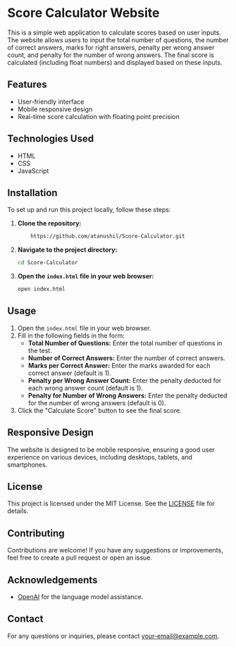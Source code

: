 # Score Calculator Website

This is a simple web application to calculate scores based on user inputs. The website allows users to input the total number of questions, the number of correct answers, marks for right answers, penalty per wrong answer count, and penalty for the number of wrong answers. The final score is calculated (including float numbers) and displayed based on these inputs.

## Features

- User-friendly interface
- Mobile responsive design
- Real-time score calculation with floating point precision

## Technologies Used

- HTML
- CSS
- JavaScript

## Installation

To set up and run this project locally, follow these steps:

1. **Clone the repository:**
    ```bash
        https://github.com/atanushil/Score-Calculator.git
    ```
2. **Navigate to the project directory:**
    ```bash
    cd Score-Calculator
    ```
3. **Open the `index.html` file in your web browser:**
    ```bash
    open index.html
    ```

## Usage

1. Open the `index.html` file in your web browser.
2. Fill in the following fields in the form:
    - **Total Number of Questions:** Enter the total number of questions in the test.
    - **Number of Correct Answers:** Enter the number of correct answers.
    - **Marks per Correct Answer:** Enter the marks awarded for each correct answer (default is 1).
    - **Penalty per Wrong Answer Count:** Enter the penalty deducted for each wrong answer count (default is 1).
    - **Penalty for Number of Wrong Answers:** Enter the penalty deducted for the number of wrong answers (default is 0).
3. Click the "Calculate Score" button to see the final score.

## Responsive Design

The website is designed to be mobile responsive, ensuring a good user experience on various devices, including desktops, tablets, and smartphones.

## License

This project is licensed under the MIT License. See the [LICENSE](LICENSE) file for details.

## Contributing

Contributions are welcome! If you have any suggestions or improvements, feel free to create a pull request or open an issue.

## Acknowledgements

- [OpenAI](https://www.openai.com/) for the language model assistance.

## Contact

For any questions or inquiries, please contact [your-email@example.com](mailto:your-email@example.com).
